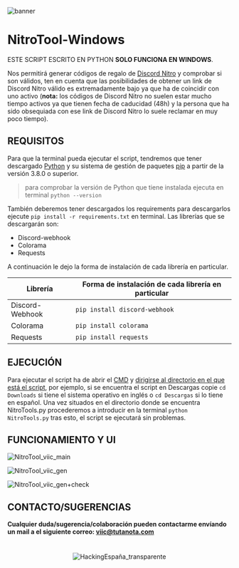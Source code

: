 ![banner](https://user-images.githubusercontent.com/78870476/135883578-d0d7b084-3b4e-462c-b649-f771f45375c4.png)


# NitroTool-Windows
ESTE SCRIPT ESCRITO EN PYTHON **SOLO FUNCIONA EN WINDOWS**.


Nos permitirá generar códigos de regalo de [Discord Nitro](https://discord.com/nitro) y comprobar si son válidos, ten en cuenta que las posibilidades de obtener un link de Discord Nitro válido es extremadamente bajo ya que ha de coincidir con uno activo (**nota:** los códigos de Discord Nitro no suelen estar mucho tiempo activos ya que tienen fecha de caducidad (48h) y la persona que ha sido obsequiada con ese link de Discord Nitro lo suele reclamar en muy poco tiempo). 



## REQUISITOS
Para que la terminal pueda ejecutar el script, tendremos que tener descargado [Python](https://www.python.org/) y su sistema de gestión de paquetes [pip](https://pypi.org/project/pip/) a partir de la versión 3.8.0 o superior. 
> para comprobar la versión de Python que tiene instalada ejecuta en terminal `python --version`

También deberemos tener descargados los requirements para descargarlos ejecute `pip install -r requirements.txt` en terminal.
Las librerías que se descargarán son:
 - Discord-webhook
 - Colorama
 - Requests

A continuación le dejo la forma de instalación de cada librería en particular.

| Librería | Forma de instalación de cada librería en particular |
| --- | --- |
| Discord-Webhook | `pip install discord-webhook` |
| Colorama | `pip install colorama` |
| Requests | `pip install requests` |



## EJECUCIÓN
Para ejecutar el script ha de abrir el [CMD](https://www.ionos.es/digitalguide/servidores/herramientas/abrir-el-simbolo-del-sistema/) y [dirigirse al directorio en el que está el script](https://www.solvetic.com/tutoriales/article/8100-cambiar-de-directorio-en-cmd-windows-10-comandos/), por ejemplo, si se encuentra el script en Descargas copie `cd Downloads` si tiene el sistema operativo en inglés o `cd Descargas` si lo tiene en español.
Una vez situados en el directorio donde se encuentra NitroTools.py procederemos a introducir en la terminal `python NitroTools.py` tras esto, el script se ejecutará sin problemas.



## FUNCIONAMIENTO Y UI

![NitroTool_viic_main](https://user-images.githubusercontent.com/78870476/126480535-8fcaebd9-4096-4548-ab03-f12d985280f7.png)



![NitroTool_viic_gen](https://user-images.githubusercontent.com/78870476/126480614-00e660e8-1b83-4cc8-95c1-4ca3aa25af98.png)



![NitroTool_viic_gen+check](https://user-images.githubusercontent.com/78870476/126480649-ea27ed55-ac71-463a-a314-fce34597fe7d.png)


## CONTACTO/SUGERENCIAS


**Cualquier duda/sugerencia/colaboración pueden contactarme envíando un mail a el siguiente correo: viic@tutanota.com**


<H1> 


</H1>


<p align="center">
  <img src="https://user-images.githubusercontent.com/78870476/126621491-07a3248c-3f61-4ec6-8ae8-e4a9ae062d4f.png" alt="HackingEspaña_transparente" />
</p>
